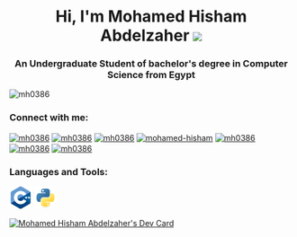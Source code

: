 <html lang="en">
    <head>
        <meta charset="UTF-8">
        <meta http-equiv="X-UA-Compatible" content="IE=edge">
        <meta name="viewport" content="width=device-width, initial-scale=1.0">
        <script src="https://platform.linkedin.com/badges/js/profile.js" async defer type="text/javascript"></script>
    </head>
    <body>
        <h1 align="center">Hi, I'm Mohamed Hisham Abdelzaher <img src="https://github.com/TheDudeThatCode/TheDudeThatCode/blob/master/Assets/Hi.gif" width="29px"></h1>
        <h3 align="center">An Undergraduate Student of bachelor's degree in Computer Science from Egypt</h3>
        <p align="left"> 
            <img src="https://komarev.com/ghpvc/?username=mh0386&label=Profile%20views&color=0e75b6&style=flat" alt="mh0386"/>
        </p>
        <h3 align="left">Connect with me:</h3>
        <p align="left">
            <a href="https://dev.to/mh0386" target="blank"><img align="center" src="https://raw.githubusercontent.com/rahuldkjain/github-profile-readme-generator/master/src/images/icons/Social/devto.svg" alt="mh0386" height="30" width="40"></a>
            <a href="https://twitter.com/mh0386" target="blank"><img align="center" src="https://raw.githubusercontent.com/rahuldkjain/github-profile-readme-generator/master/src/images/icons/Social/twitter.svg" alt="mh0386" height="30" width="40"></a>
            <a href="https://linkedin.com/in/mh0386" target="blank"><img align="center" src="https://raw.githubusercontent.com/rahuldkjain/github-profile-readme-generator/master/src/images/icons/Social/linked-in-alt.svg" alt="mh0386" height="30" width="40"></a>
            <a href="https://stackoverflow.com/users/mohamed-hisham" target="blank"><img align="center" src="https://raw.githubusercontent.com/rahuldkjain/github-profile-readme-generator/master/src/images/icons/Social/stack-overflow.svg" alt="mohamed-hisham" height="30" width="40"></a>
            <a href="https://fb.com/mh0386" target="blank"><img align="center" src="https://raw.githubusercontent.com/rahuldkjain/github-profile-readme-generator/master/src/images/icons/Social/facebook.svg" alt="mh0386" height="30" width="40"></a>
            <a href="https://www.hackerrank.com/mh0386" target="blank"><img align="center" src="https://raw.githubusercontent.com/rahuldkjain/github-profile-readme-generator/master/src/images/icons/Social/hackerrank.svg" alt="mh0386" height="30" width="40"></a>
            <a href="https://www.leetcode.com/mh0386" target="blank"><img align="center" src="https://raw.githubusercontent.com/rahuldkjain/github-profile-readme-generator/master/src/images/icons/Social/leet-code.svg" alt="mh0386" height="30" width="40"></a>
        </p>
        <h3 align="left">Languages and Tools:</h3>
        <p align="left">
            <img src="https://raw.githubusercontent.com/devicons/devicon/master/icons/cplusplus/cplusplus-original.svg" alt="cpp" width="40" height="40">
            <img src="https://raw.githubusercontent.com/devicons/devicon/master/icons/python/python-original.svg" alt="python" width="40" height="40">
        </p>
        <div class="badge-base LI-profile-badge" data-locale="ar_AE" data-size="large" data-theme="dark" data-type="HORIZONTAL" data-vanity="mh0386" data-version="v1">
            <a class="badge-base__link LI-simple-link" href="https://eg.linkedin.com/in/mh0386?trk=profile-badge"></a>
        </div>
        <a href="https://app.daily.dev/MH0386">
            <img src="https://api.daily.dev/devcards/6e0f20e759774a40944788b3a723ff57.png?r=kqh" width="400" alt="Mohamed Hisham Abdelzaher's Dev Card"/>
        </a>
    </body>
</html>

